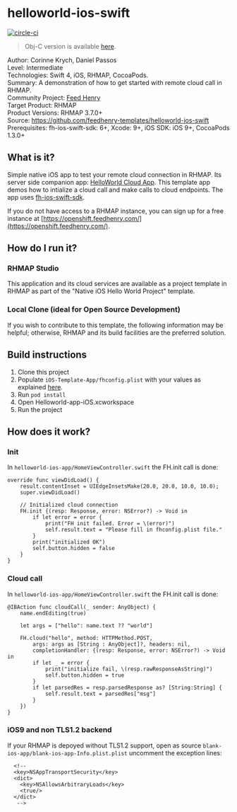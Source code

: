 # helloworld-ios-swift

[![circle-ci](https://img.shields.io/circleci/project/github/feedhenry-templates/helloworld-ios-swift/master.svg)](https://circleci.com/gh/feedhenry-templates/helloworld-ios-swift)


> Obj-C version is available [here](https://github.com/feedhenry-templates/helloworld-ios).

Author: Corinne Krych, Daniel Passos   
Level: Intermediate   
Technologies: Swift 4, iOS, RHMAP, CocoaPods.   
Summary: A demonstration of how to get started with remote cloud call in RHMAP.   
Community Project: [Feed Henry](http://feedhenry.org)   
Target Product: RHMAP   
Product Versions: RHMAP 3.7.0+   
Source: https://github.com/feedhenry-templates/helloworld-ios-swift   
Prerequisites: fh-ios-swift-sdk: 6+, Xcode: 9+, iOS SDK: iOS 9+, CocoaPods 1.3.0+

## What is it?

Simple native iOS app to test your remote cloud connection in RHMAP. Its server side companion app: [HelloWorld Cloud App](https://github.com/feedhenry-templates/helloworld-cloud). This template app demos how to intialize a cloud call and make calls to cloud endpoints. The app uses [fh-ios-swift-sdk](https://github.com/feedhenry/fh-ios-swift-sdk).

If you do not have access to a RHMAP instance, you can sign up for a free instance at [https://openshift.feedhenry.com/](https://openshift.feedhenry.com/).

## How do I run it?  

### RHMAP Studio

This application and its cloud services are available as a project template in RHMAP as part of the "Native iOS Hello World Project" template.

### Local Clone (ideal for Open Source Development)

If you wish to contribute to this template, the following information may be helpful; otherwise, RHMAP and its build facilities are the preferred solution.

## Build instructions

1. Clone this project
1. Populate ```iOS-Template-App/fhconfig.plist``` with your values as explained [here](https://access.redhat.com/documentation/en-us/red_hat_mobile_application_platform_hosted/3/html/client_sdk/native-ios-swift).
1. Run ```pod install```
1. Open Helloworld-app-iOS.xcworkspace
1. Run the project

## How does it work?

### Init

In ```helloworld-ios-app/HomeViewController.swift``` the FH.init call is done:
```
override func viewDidLoad() {
    result.contentInset = UIEdgeInsetsMake(20.0, 20.0, 10.0, 10.0);
    super.viewDidLoad()

    // Initialized cloud connection
    FH.init {(resp: Response, error: NSError?) -> Void in
        if let error = error {
            print("FH init failed. Error = \(error)")
            self.result.text = "Please fill in fhconfig.plist file."
        }
        print("initialized OK")
        self.button.hidden = false
    }
}
```

### Cloud call

In ```helloworld-ios-app/HomeViewController.swift``` the FH.init call is done:

```
@IBAction func cloudCall(_ sender: AnyObject) {
    name.endEditing(true)

    let args = ["hello": name.text ?? "world"]

    FH.cloud("hello", method: HTTPMethod.POST,
        args: args as [String : AnyObject]?, headers: nil,
        completionHandler: {(resp: Response, error: NSError?) -> Void in
        if let _ = error {
            print("initialize fail, \(resp.rawResponseAsString)")
            self.button.hidden = true
        }
        if let parsedRes = resp.parsedResponse as? [String:String] {
            self.result.text = parsedRes["msg"]
        }
    })
}
```

### iOS9 and non TLS1.2 backend

If your RHMAP is depoyed without TLS1.2 support, open as source  ```blank-ios-app/blank-ios-app-Info.plist.plist``` uncomment the exception lines:

```
  <!--
  <key>NSAppTransportSecurity</key>
  <dict>
    <key>NSAllowsArbitraryLoads</key>
    <true/>
  </dict>
   -->
```
